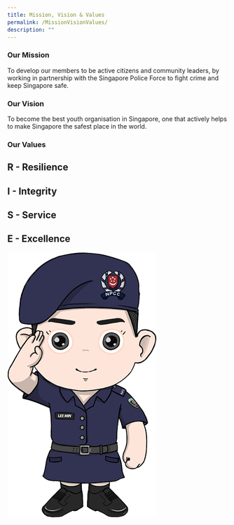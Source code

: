 ```yaml
---
title: Mission, Vision & Values
permalink: /MissionVisionValues/
description: ""
---
```

### Our Mission
To develop our members to be active citizens and community leaders, by working in partnership with the Singapore Police Force to fight crime and keep Singapore safe.

### Our Vision
To become the best youth organisation in Singapore, one that actively helps to make Singapore the safest place in the world.

### Our Values
## R  **- Resilience**
## I **- Integrity**
## S **- Service**
## E **- Excellence**
![](/images/mission-rgt-img.png)
